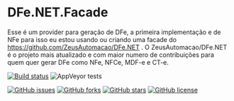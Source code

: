 # DFe.NET.Facade

Esse é um provider para geração de DFe, a primeira implementação e de NFe para isso eu estou usando ou criando uma facade do https://github.com/ZeusAutomacao/DFe.NET . O ZeusAutomacao/DFe.NET é o projeto mais atualizado e com maior numero de contribuições para quem quer gerar DFe como NFe, NFCe, MDF-e e CT-e.

[![Build status](https://ci.appveyor.com/api/projects/status/b9o55ox9nskggb4e/branch/master?svg=true)](https://ci.appveyor.com/project/danielfonsecacastro/dfe-net-provider/branch/master) ![AppVeyor tests](https://img.shields.io/appveyor/tests/danielfonsecacastro/dfe-net-provider.svg)

[![GitHub issues](https://img.shields.io/github/issues/danielfonsecacastro/DFe.Net.Provider.svg)](https://github.com/danielfonsecacastro/DFe.Net.Provider/issues) [![GitHub forks](https://img.shields.io/github/forks/danielfonsecacastro/DFe.Net.Provider.svg)](https://github.com/danielfonsecacastro/DFe.Net.Provider/network) [![GitHub stars](https://img.shields.io/github/stars/danielfonsecacastro/DFe.Net.Provider.svg)](https://github.com/danielfonsecacastro/DFe.Net.Provider/stargazers) [![GitHub license](https://img.shields.io/github/license/danielfonsecacastro/DFe.Net.Provider.svg)](https://github.com/danielfonsecacastro/DFe.Net.Provider/blob/master/LICENSE)
